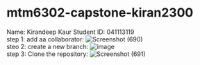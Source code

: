 # mtm6302-capstone-kiran2300
Name: Kirandeep Kaur
Student ID: 041113119 <br>
step 1: add aa collaborator:
![Screenshot (690)](https://github.com/Kiran2300/mtm6302-capstone-kiran2300/assets/134239892/1f4d607b-19cb-4785-b997-d00fdf9fece1) <br>
steo 2: create a new branch:
![image](https://github.com/Kiran2300/mtm6302-capstone-kiran2300/assets/134239892/8c41fb4a-806b-4955-ad7e-dadcccc6425c) <br>
step 3: Clone the repository:
![Screenshot (691)](https://github.com/Kiran2300/mtm6302-capstone-kiran2300/assets/134239892/659d04e1-c975-49cb-84a1-d2d2dc968f72) <br>

